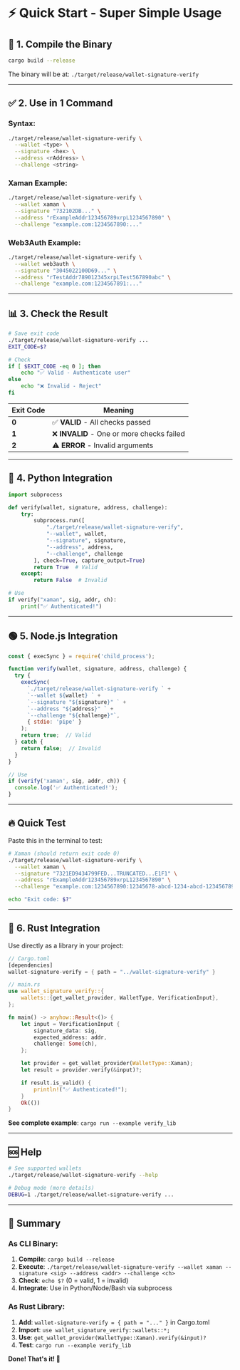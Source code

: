 # ⚡ Quick Start - Super Simple Usage

## 🚀 1. Compile the Binary

```bash
cargo build --release
```

The binary will be at: `./target/release/wallet-signature-verify`

---

## ✅ 2. Use in 1 Command

### Syntax:
```bash
./target/release/wallet-signature-verify \
  --wallet <type> \
  --signature <hex> \
  --address <rAddress> \
  --challenge <string>
```

### Xaman Example:
```bash
./target/release/wallet-signature-verify \
  --wallet xaman \
  --signature "732102DB..." \
  --address "rExampleAddr123456789xrpL1234567890" \
  --challenge "example.com:1234567890:..."
```

### Web3Auth Example:
```bash
./target/release/wallet-signature-verify \
  --wallet web3auth \
  --signature "3045022100D69..." \
  --address "rTestAddr789012345xrpLTest567890abc" \
  --challenge "example.com:1234567891:..."
```

---

## 📊 3. Check the Result

```bash
# Save exit code
./target/release/wallet-signature-verify ...
EXIT_CODE=$?

# Check
if [ $EXIT_CODE -eq 0 ]; then
    echo "✅ Valid - Authenticate user"
else
    echo "❌ Invalid - Reject"
fi
```

| Exit Code | Meaning |
|-----------|---------|
| **0** | ✅ **VALID** - All checks passed |
| **1** | ❌ **INVALID** - One or more checks failed |
| **2** | ⚠️ **ERROR** - Invalid arguments |

---

## 🐍 4. Python Integration

```python
import subprocess

def verify(wallet, signature, address, challenge):
    try:
        subprocess.run([
            "./target/release/wallet-signature-verify",
            "--wallet", wallet,
            "--signature", signature,
            "--address", address,
            "--challenge", challenge
        ], check=True, capture_output=True)
        return True  # Valid
    except:
        return False  # Invalid

# Use
if verify("xaman", sig, addr, ch):
    print("✅ Authenticated!")
```

---

## 🟢 5. Node.js Integration

```javascript
const { execSync } = require('child_process');

function verify(wallet, signature, address, challenge) {
  try {
    execSync(
      `./target/release/wallet-signature-verify ` +
      `--wallet ${wallet} ` +
      `--signature "${signature}" ` +
      `--address "${address}" ` +
      `--challenge "${challenge}"`,
      { stdio: 'pipe' }
    );
    return true;  // Valid
  } catch {
    return false;  // Invalid
  }
}

// Use
if (verify('xaman', sig, addr, ch)) {
  console.log('✅ Authenticated!');
}
```

---

## 🔥 Quick Test

Paste this in the terminal to test:

```bash
# Xaman (should return exit code 0)
./target/release/wallet-signature-verify \
  --wallet xaman \
  --signature "7321ED9434799FED...TRUNCATED...E1F1" \
  --address "rExampleAddr123456789xrpL1234567890" \
  --challenge "example.com:1234567890:12345678-abcd-1234-abcd-123456789abc:login:rExampleAddr123456789xrpL1234567890"

echo "Exit code: $?"
```

---

## 🦀 6. Rust Integration

Use directly as a library in your project:

```rust
// Cargo.toml
[dependencies]
wallet-signature-verify = { path = "../wallet-signature-verify" }

// main.rs
use wallet_signature_verify::{
    wallets::{get_wallet_provider, WalletType, VerificationInput},
};

fn main() -> anyhow::Result<()> {
    let input = VerificationInput {
        signature_data: sig,
        expected_address: addr,
        challenge: Some(ch),
    };

    let provider = get_wallet_provider(WalletType::Xaman);
    let result = provider.verify(&input)?;

    if result.is_valid() {
        println!("✅ Authenticated!");
    }
    Ok(())
}
```

**See complete example**: `cargo run --example verify_lib`

---

## 🆘 Help

```bash
# See supported wallets
./target/release/wallet-signature-verify --help

# Debug mode (more details)
DEBUG=1 ./target/release/wallet-signature-verify ...
```

---

## 🎯 Summary

### As CLI Binary:
1. **Compile**: `cargo build --release`
2. **Execute**: `./target/release/wallet-signature-verify --wallet xaman --signature <sig> --address <addr> --challenge <ch>`
3. **Check**: `echo $?` (0 = valid, 1 = invalid)
4. **Integrate**: Use in Python/Node/Bash via subprocess

### As Rust Library:
1. **Add**: `wallet-signature-verify = { path = "..." }` in Cargo.toml
2. **Import**: `use wallet_signature_verify::wallets::*;`
3. **Use**: `get_wallet_provider(WalletType::Xaman).verify(&input)?`
4. **Test**: `cargo run --example verify_lib`

**Done! That's it! 🚀**
